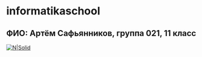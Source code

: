 # informatikaschool

## ФИО: Артём Сафьянников, группа 021, 11 класс

[![N|Solid](https://static-cdn.jtvnw.net/jtv_user_pictures/b9e3ea18-4dfb-44a4-bdd1-aa7f63980861-profile_image-300x300.png)](https://nodesource.com/products/nsolid)
